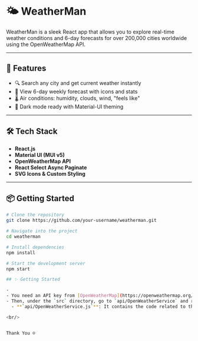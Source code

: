 # 🌤️ WeatherMan

WeatherMan is a sleek React app that allows you to explore real-time weather conditions and 6-day forecasts for over 200,000 cities worldwide using the OpenWeatherMap API.

---

## 🚀 Features

- 🔍 Search any city and get current weather instantly
- 📆 View 6-day weekly forecast with icons and stats
- 🌡️ Air conditions: humidity, clouds, wind, "feels like"
- 🎨 Dark mode ready with Material-UI theming

---

## 🛠️ Tech Stack

- **React.js**
- **Material UI (MUI v5)**
- **OpenWeatherMap API**
- **React Select Async Paginate**
- **SVG Icons & Custom Styling**

---

## 📦 Getting Started

```bash
# Clone the repository
git clone https://github.com/your-username/weatherman.git

# Navigate into the project
cd weatherman

# Install dependencies
npm install

# Start the development server
npm start

## ✨ Getting Started

- 
- You need an API key from [OpenWeatherMap](https://openweathermap.org/). After creating an account, [grab your key](https://home.openweathermap.org/api_keys).
- Then, under the `src` directory, go to `api/OpenWeatherService` and replace `WEATHER_API_KEY` with your OpenWeatherMap API Key.
  - **`api/OpenWeatherService.js`**: It contains the code related to the back-end of the application.

<br/>


Thank You ☺
